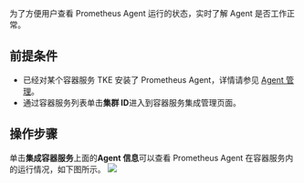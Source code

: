 为了方便用户查看 Prometheus Agent 运行的状态，实时了解 Agent 是否工作正常。

## 前提条件

- 已经对某个容器服务 TKE 安装了 Prometheus Agent，详情请参见 [Agent 管理](https://cloud.tencent.com/document/product/1416/56000)。
- 通过容器服务列表单击**集群 ID**进入到容器服务集成管理页面。

## 操作步骤


单击**集成容器服务**上面的**Agent 信息**可以查看 Prometheus Agent 在容器服务内的运行情况，如下图所示。
![](https://main.qcloudimg.com/raw/0ab9b6f1a04999f652aa0ef8dcbce84f.png)
